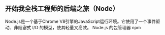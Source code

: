 ## 开始我全栈工程师的后端之旅（Node）

Node.js是一个基于Chrome V8引擎的JavaScript运行环境。它使用了一个事件驱动、非阻塞式 I/O 的模型，使其轻量又高效。 Node.js 的包管理器 npm


